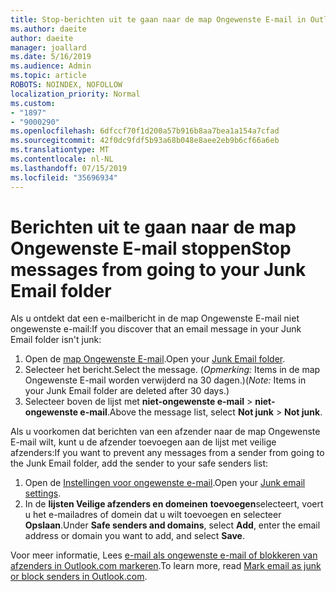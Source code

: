 ```yaml
---
title: Stop-berichten uit te gaan naar de map Ongewenste E-mail in Outlook.com
ms.author: daeite
author: daeite
manager: joallard
ms.date: 5/16/2019
ms.audience: Admin
ms.topic: article
ROBOTS: NOINDEX, NOFOLLOW
localization_priority: Normal
ms.custom:
- "1897"
- "9000290"
ms.openlocfilehash: 6dfccf70f1d200a57b916b8aa7bea1a154a7cfad
ms.sourcegitcommit: 42f0dc9fdf5b93a68b048e8aee2eb9b6cf66a6eb
ms.translationtype: MT
ms.contentlocale: nl-NL
ms.lasthandoff: 07/15/2019
ms.locfileid: "35696934"
---
```

# <a name="stop-messages-from-going-to-your-junk-email-folder"></a><span data-ttu-id="2f0a2-102">Berichten uit te gaan naar de map Ongewenste E-mail stoppen</span><span class="sxs-lookup"><span data-stu-id="2f0a2-102">Stop messages from going to your Junk Email folder</span></span>

<span data-ttu-id="2f0a2-103">Als u ontdekt dat een e-mailbericht in de map Ongewenste E-mail niet ongewenste e-mail:</span><span class="sxs-lookup"><span data-stu-id="2f0a2-103">If you discover that an email message in your Junk Email folder isn't junk:</span></span>

1. <span data-ttu-id="2f0a2-104">Open de [map Ongewenste E-mail](https://outlook.live.com/mail/junkemail).</span><span class="sxs-lookup"><span data-stu-id="2f0a2-104">Open your [Junk Email folder](https://outlook.live.com/mail/junkemail).</span></span>
1. <span data-ttu-id="2f0a2-105">Selecteer het bericht.</span><span class="sxs-lookup"><span data-stu-id="2f0a2-105">Select the message.</span></span> <span data-ttu-id="2f0a2-106">(*Opmerking:* Items in de map Ongewenste E-mail worden verwijderd na 30 dagen.)</span><span class="sxs-lookup"><span data-stu-id="2f0a2-106">(*Note:* Items in your Junk Email folder are deleted after 30 days.)</span></span>
1. <span data-ttu-id="2f0a2-107">Selecteer boven de lijst met **niet-ongewenste e-mail** > **niet-ongewenste e-mail**.</span><span class="sxs-lookup"><span data-stu-id="2f0a2-107">Above the message list, select **Not junk** > **Not junk**.</span></span>

<span data-ttu-id="2f0a2-108">Als u voorkomen dat berichten van een afzender naar de map Ongewenste E-mail wilt, kunt u de afzender toevoegen aan de lijst met veilige afzenders:</span><span class="sxs-lookup"><span data-stu-id="2f0a2-108">If you want to prevent any messages from a sender from going to the Junk Email folder, add the sender to your safe senders list:</span></span>

1. <span data-ttu-id="2f0a2-109">Open de [Instellingen voor ongewenste e-mail](https://go.microsoft.com/fwlink/?linkid=2035804).</span><span class="sxs-lookup"><span data-stu-id="2f0a2-109">Open your [Junk email settings](https://go.microsoft.com/fwlink/?linkid=2035804).</span></span>
1. <span data-ttu-id="2f0a2-110">In de **lijsten Veilige afzenders en domeinen** **toevoegen**selecteert, voert u het e-mailadres of domein dat u wilt toevoegen en selecteer **Opslaan**.</span><span class="sxs-lookup"><span data-stu-id="2f0a2-110">Under **Safe senders and domains**, select **Add**, enter the email address or domain you want to add, and select **Save**.</span></span>

<span data-ttu-id="2f0a2-111">Voor meer informatie, Lees [e-mail als ongewenste e-mail of blokkeren van afzenders in Outlook.com markeren](https://support.office.com/article/a3ece97b-82f8-4a5e-9ac3-e92fa6427ae4?wt.mc_id=Office_Outlook_com_Alchemy).</span><span class="sxs-lookup"><span data-stu-id="2f0a2-111">To learn more, read [Mark email as junk or block senders in Outlook.com](https://support.office.com/article/a3ece97b-82f8-4a5e-9ac3-e92fa6427ae4?wt.mc_id=Office_Outlook_com_Alchemy).</span></span>
